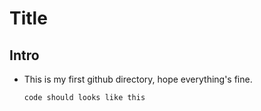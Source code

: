 # Title
## Intro
* This is my first github directory, hope everything's fine.
  ```
  code should looks like this
  ```
  
